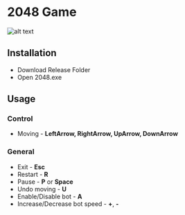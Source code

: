 # 2048 Game

![alt text](https://github.com/Maksim787/2048-Game/Example/screenshot.jpg?raw=true)

## Installation
- Download Release Folder
- Open 2048.exe

## Usage
### Control
- Moving - **LeftArrow, RightArrow, UpArrow, DownArrow**

### General
- Exit - **Esc**
- Restart - **R**
- Pause - **P** or **Space**
- Undo moving - **U**
- Enable/Disable bot - **A**
- Increase/Decrease bot speed - **+**, **-**
